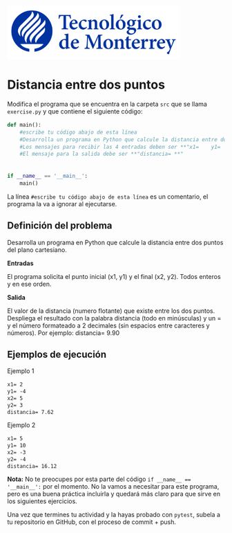 ![Tec de Monterrey](../../images/logotecmty.png)
# Distancia entre dos puntos

Modifica el programa que se encuentra en la carpeta `src` que se llama `exercise.py` y que contiene el siguiente código:

```python
def main():
    #escribe tu código abajo de esta línea
    #Desarrolla un programa en Python que calcule la distancia entre dos puntos del plano cartesiano.
    #Los mensajes para recibir las 4 entradas deben ser **"x1=    y1=     x2=   y2=   ** respectivamente "
    #El mensaje para la salida debe ser **"distancia= **"


if __name__ == '__main__':
    main()
```

La línea `#escribe tu código abajo de esta línea` es un comentario, el programa la va a ignorar al ejecutarse.

## Definición del problema

Desarrolla un programa en Python que calcule la distancia entre dos puntos del plano cartesiano.

**Entradas**

El programa solicita el punto inicial (x1, y1) y el final (x2, y2). Todos enteros y en ese orden.

**Salida** 

El valor de la distancia (numero flotante) que existe entre los dos puntos. Despliega el resultado con la palabra distancia (todo en minúsculas) y un = y el número formateado a 2 decimales (sin espacios entre caracteres y números). Por ejemplo: distancia= 9.90

## Ejemplos de ejecución

Ejemplo 1 

```plaintext
x1= 2
y1= -4
x2= 5
y2= 3
distancia= 7.62
```

Ejemplo 2 

```plaintext
x1= 5
y1= 10
x2= -3
y2= -4
distancia= 16.12
```
**Nota:** No te preocupes por esta parte del código `if __name__ == '__main__':` por el momento. No la vamos a necesitar para este programa, pero es una buena práctica incluirla y quedará más claro para que sirve en los siguientes ejercicios.

Una vez que termines tu actividad y la hayas probado con `pytest`, subela a tu repositorio en GitHub, con el proceso de commit + push.
